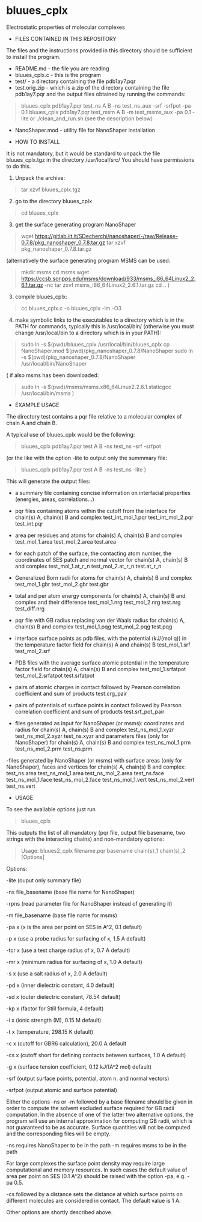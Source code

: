 # bluues_cplx
Electrostatic properties of molecular complexes

* FILES CONTAINED IN THIS REPOSITORY

The files and the instructions provided in this directory should be sufficient to install the program.

- README.md - the file you are reading
- bluues_cplx.c - this is the program
- test/ - a directory containing the file pdb1ay7.pqr 
- test.orig.zip - which is a zip of the directory containing the file pdb1ay7.pqr and the output files obtained by running the commands:
> bluues_cplx  pdb1ay7.pqr test_ns A B -ns test_ns_aux -srf -srfpot -pa 0.1
> bluues_cplx  pdb1ay7.pqr test_msm A B -m test_msms_aux -pa 0.1 -lite
or
> ./clean_and_run.sh
(see the description below)
- NanoShaper.mod - utility file for NanoShaper installation

* HOW TO INSTALL

It is not mandatory, but it would be standard to unpack the file bluues_cplx.tgz in the directory /usr/local/src/
You should have permissions to do this.

1) Unpack the archive:

> tar xzvf bluues_cplx.tgz

2) go to the directory bluues_cplx

> cd bluues_cplx

3) get the surface generating program NanoShaper
> wget https://gitlab.iit.it/SDecherchi/nanoshaper/-/raw/Release-0.7.8/pkg_nanoshaper_0.7.8.tar.gz
> tar xzvf pkg_nanoshaper_0.7.8.tar.gz
> 

(alternatively the surface generating program MSMS can be used:
> mkdir msms
> cd msms
> wget https://ccsb.scripps.edu/msms/download/933/msms_i86_64Linux2_2.6.1.tar.gz -nc
> tar zxvf msms_i86_64Linux2_2.6.1.tar.gz
> cd ..
)


3) compile bluues_cplx:
 
> cc bluues_cplx.c  -o bluues_cplx -lm -O3

4) make symbolic links to the executables to a directory which is in the PATH for commands,
typically this is /usr/local/bin/ (otherwise you must change /usr/local/bin to a directory which is in your PATH): 

> sudo ln -s $(pwd)/bluues_cplx /usr/local/bin/bluues_cplx 
> cp NanoShaper.mod  $(pwd)/pkg_nanoshaper_0.7.8/NanoShaper 
> sudo ln -s $(pwd)/pkg_nanoshaper_0.7.8/NanoShaper /usr/local/bin/NanoShaper 

(
if also msms has been downloaded:
> sudo ln -s $(pwd)/msms/msms.x86_64Linux2.2.6.1.staticgcc /usr/local/bin/msms 
)

* EXAMPLE USAGE

The directory test contains a pqr file relative to a molecular complex of chain A and chain B.

A typical use of bluues_cplx would be the following:

> bluues_cplx  pdb1ay7.pqr test A B -ns test_ns -srf -srfpot 

(or the like with the option -lite to output only the summmary file:

> bluues_cplx  pdb1ay7.pqr test A B -ns test_ns -lite 
)

This will generate the output files:

- a summary file containing concise information on interfacial properties 
(energies, areas, correlations...)
- pqr files containing atoms within the cutoff from the interface for 
chain(s) A, chain(s) B and complex
test_int_mol_1.pqr  test_int_mol_2.pqr  test_int.pqr

- area per residues and atoms for chain(s) A, chain(s) B and complex
test_mol_1.area     test_mol_2.area	test.area

- for each patch of the surface, the contacting atom number, the coordinates 
of SES patch and normal vector for chain(s) A, chain(s) B and complex
test_mol_1.at_r_n   test_mol_2.at_r_n	test.at_r_n

- Generalized Born radii for atoms for chain(s) A, chain(s) B and complex
test_mol_1.gbr      test_mol_2.gbr	test.gbr

- total and per atom energy components for chain(s) A, chain(s) B and complex and their difference
test_mol_1.nrg      test_mol_2.nrg	test.nrg  test_diff.nrg

- pqr file with GB radius replacing van der Waals radius for chain(s) A, chain(s) B and complex
test_mol_1.pqg      test_mol_2.pqg	test.pqg

- interface surface points as pdb files, with the potential (kJ/(mol q)) in the
temperature factor field for chain(s) A and chain(s) B
test_mol_1.srf      test_mol_2.srf 

- PDB files with the average surface atomic potential in the temperature factor
field for chain(s) A, chain(s) B and complex
test_mol_1.srfatpot test_mol_2.srfatpot	test.srfatpot

- pairs of atomic charges in contact followed by Pearson correlation coefficient and sum of products
test.crg_pair 

- pairs of potentials of surface points in contact followed by Pearson correlation coefficient and sum of products 
test.srf_pot_pair 

- files generated as input for NanoShaper (or msms):
coordinates and radius for chain(s) A, chain(s) B and complex
test_ns_mol_1.xyzr  test_ns_mol_2.xyzr  test_ns.xyzr
and parameters files (only for NanoShaper) for chain(s) A, chain(s) B 
and complex
test_ns_mol_1.prm  test_ns_mol_2.prm  test_ns.prm

-files generated by NanoShaper (or msms) with surface areas (only for 
NanoShaper), faces and vertices
for chain(s) A, chain(s) B and complex:
test_ns.area  test_ns_mol_1.area  test_ns_mol_2.area
test_ns.face  test_ns_mol_1.face  test_ns_mol_2.face
test_ns_mol_1.vert  test_ns_mol_2.vert  test_ns.vert

* USAGE

To see the available options just run

> bluues_cplx 

This outputs the list of all mandatory (pqr file, output file basename, two strings with the interacting chains) and non-mandatory options:

> Usage:
bluues2_cplx filename.pqr basename chain(s)_1 chain(s)_2 [Options]

Options:

-lite (ouput only summary file)

-ns file_basename (base file name for NanoShaper)

-rpns (read parameter file for NanoShaper instead of generating it)

-m file_basename (base file name for msms)

-pa x (x is the area per point on SES in A^2, 0.1 default)

-p x (use a probe radius for surfacing of x, 1.5 A default)

-tcr x (use a test charge radius of x, 0.7 A default)

-mr x (minimum radius for surfacing of x, 1.0 A default)

-s x (use a salt radius of x, 2.0 A default)

-pd x (inner dielectric constant, 4.0 default)

-sd x (outer dielectric constant, 78.54 default)

-kp x (factor for Still formula, 4 default)

-i x (ionic strength (M), 0.15 M default)

-t x (temperature, 298.15 K default)

-c x (cutoff for GBR6 calculation), 20.0 A default

-cs x (cutoff short for defining contacts between surfaces, 1.0 A default)

-g x (surface tension coefficient, 0.12 kJ/(A^2 mol) default)

-srf (output surface points, potential, atom n. and normal vectors)

-srfpot (output atomic and surface potential)

Either the options -ns or -m followed by a base filename should be given in order to compute the solvent excluded surface required for GB radii computation.
In the absence of one of the latter two alternative options, the program will use an internal approximation for computing GB radii, which is not guaranteed to be as accurate. Surface quantities will not be computed and the corresponding files will be empty.

-ns requires NanoShaper to be in the path
-m requires msms to be in the path

For large complexes the surface point density may require large computational and memory resources. In such cases the default value of area per point on SES (0.1 A^2) should be raised with the option -pa, e.g. -pa 0.5.

-cs followed by a distance sets the distance at which surface points on different molecules are considered in contact. The default value is 1 A.

Other options are shortly described above.
